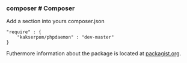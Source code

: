 ### composer # Composer

Add a section into yours composer.json

    "require" : {
        "kakserpom/phpdaemon" : "dev-master"
    }

Futhermore information about the package is located at [packagist.org](https://packagist.org/packages/kakserpom/phpdaemon).